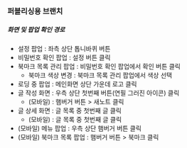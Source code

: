 ### 퍼블리싱용 브랜치

##### 화면 및 팝업 확인 경로
- 설정 팝업 : 좌측 상단 톱니바퀴 버튼
- 비밀번호 확인 팝업 : 설정 버튼 클릭
- 북마크 목록 관리 팝업 : 비밀번호 확인 팝업에서 확인 버튼 클릭
  - 북마크 색상 변경 : 북마크 목록 관리 팝업에서 색상 선택
- 로딩 중 팝업 : 메인화면 상단 가운데 로고 클릭
- 글 작성 화면 : 우측 상단 첫번째 버튼(연필 그러진 아이콘) 클릭
  - (모바일) : 햄버거 버튼 > 새노트 클릭
- 글 상세 화면 : 글 목록 중 첫번째 글 클릭
  - (모바일) : 글 목록 중 첫번째 글 클릭
- (모바일) 메뉴 팝업 : 우측 상단 햄버거 버튼 클릭
- (모바일) 북마크 목록 팝업 : 햄버거 버튼 > 북마크 클릭